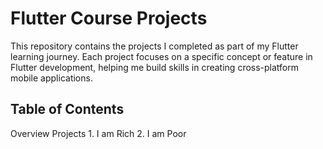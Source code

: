 # Flutter Course Projects
This repository contains the projects I completed as part of my Flutter learning journey. Each project focuses on a specific concept or feature in Flutter development, helping me build skills in creating cross-platform mobile applications.
<h2>Table of Contents</h2>
Overview
Projects
1. I am Rich
2. I am Poor
